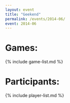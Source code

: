 ```yaml
---
layout: event
title: "Geekend"
permalink: /events/2014-06/
event: 2014-06
---
```


# Games:
{% include game-list.md %}

# Participants:
{% include player-list.md %}
